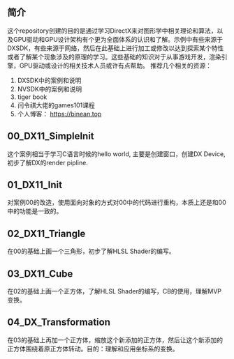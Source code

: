 ## 简介

这个repository创建的目的是通过学习DirectX来对图形学中相关理论和算法，以及GPU驱动和GPU设计架构有个更为全面体系的认识和了解。示例中有些来源于DXSDK，有些来源于网络，然后在此基础上进行加工或修改以达到探索某个特性或者了解某个现象涉及的原理的学习。这些基础的知识对于从事游戏开发，渲染引擎，GPU驱动或设计的相关技术人员或许有点帮助。
推荐几个相关的资源：
1. DXSDK中的案例和说明
2. NVSDK中的案例和说明
3. tiger book
4. 闫令祺大佬的games101课程
5. 个人博客： https://binean.top

## 00_DX11_SimpleInit
这个案例相当于学习C语言时候的hello world, 主要是创建窗口，创建DX Device, 初步了解DX的render pipline.

## 01_DX11_Init
对案例00的改造，使用面向对象的方式对00中的代码进行重构，本质上还是和00中的功能是一致的。

## 02_DX11_Triangle
在00的基础上画一个三角形，初步了解HLSL Shader的编写。

## 03_DX11_Cube
在02的基础上画一个正方体，了解HLSL Shader的编写，CB的使用，理解MVP变换。

## 04_DX_Transformation
在03的基础上再加一个正方体，缩放这个新添加的正方体，然后让这个新添加的正方体围绕着原正方体转动。目的：理解和应用坐标系的变换。



